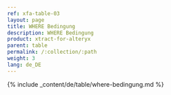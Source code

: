 ```yaml
---
ref: xfa-table-03
layout: page
title: WHERE Bedingung
description: WHERE Bedingung
product: xtract-for-alteryx
parent: table
permalink: /:collection/:path
weight: 3
lang: de_DE
---
```


{% include _content/de/table/where-bedingung.md  %}
